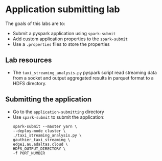 # Application submitting lab

The goals of this labs are to:
- Submit a pyspark application using `spark-submit`
- Add custom application properties to the `spark-submit`
- Use a `.properties` files to store the properties

## Lab resources

- The `taxi_streaming_analysis.py` pyspark script read streaming data from a socket and output aggregated results in parquet format to a HDFS directory.

## Submitting the application

- Go to the `application-submitting` directory
- Use `spark-submit` to submit the application:
  ```
  spark-submit --master yarn \
  --deploy-mode cluster \
  ./taxi_streaming_analysis.py \
  gauthier_taxi_streaming \
  edge1.au.adaltas.cloud \
  HDFS_OUTPUT_DIRECTORY \
  -f PORT_NUMBER
  ```
